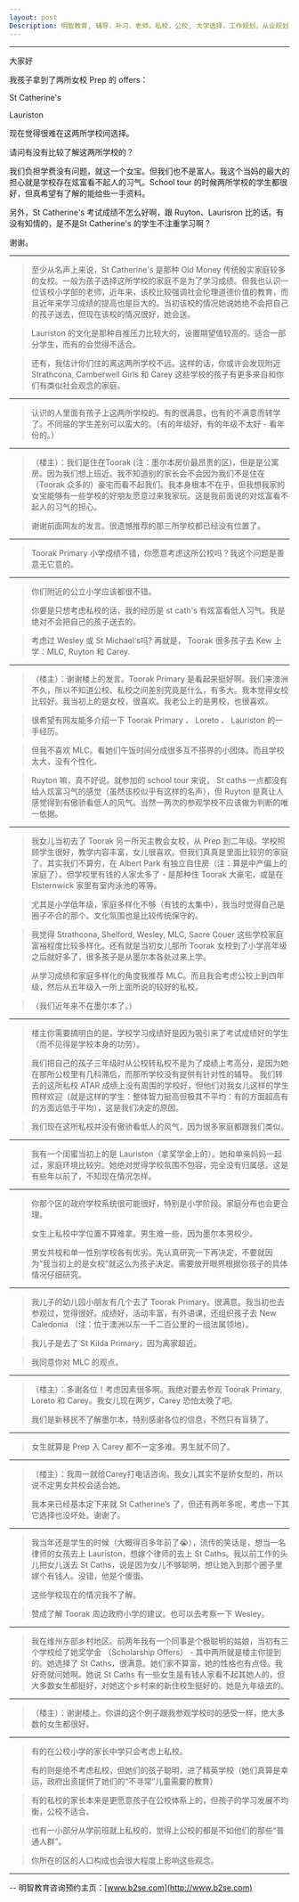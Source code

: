 ```yaml
---
layout: post
Description: 明智教育, 辅导，补习，老师，私校，公校, 大学选择，工作规划，从业规划，天才儿童是浮云，澳洲学生挫折教育，儿童空间推理，空间理解能力， Universities Selection, Career Education, Career Advisors, Guidance, Private Schools, Selective Schools, Writing tutoring, Interviews tutoring, Resume Writing, Spatial skills, Failures help gifted children
---
```


---



大家好

我孩子拿到了两所女校 Prep 的 offers：

St Catherine's

Lauriston

现在觉得很难在这两所学校间选择。

请问有没有比较了解这两所学校的？

我们负担学费没有问题，就这一个女宝。但我们也不是富人。我这个当妈的最大的担心就是学校存在炫富看不起人的习气。School tour 的时候两所学校的学生都很好，但真希望有了解的能给些一手资料。

另外，St Catherine's 考试成绩不怎么好啊，跟 Ruyton、Laurisron 比的话。有没有知情的，是不是St Catherine's 的学生不注重学习啊？

谢谢。


-------------------


>至少从名声上来说，St Catherine's 是那种 Old Money 传统殷实家庭较多的女校。一般为孩子选择这所学校的家庭不是为了学习成绩。但我也认识一位该校小学部的老师，近年来，该校比较强调社会伦理道德价值的教育，而且近年来学习成绩的提高也是巨大的。当初该校的情况她说她绝不会把自己的孩子送去，但现在该校的情况很好，她会送。

>Lauriston 的文化是那种自推压力比较大的，设置期望值较高的。适合一部分学生，而有的会觉得不适合。

>还有，我估计你们住的离这两所学校不远。这样的话，你或许会发现附近 Strathcona, Camberwell Girls 和 Carey 这些学校的孩子有更多来自和你们有类似社会观念的家庭。

--------

>认识的人里面有孩子上这两所学校的。有的很满意，也有的不满意而转学了。不同届的学生差别可以蛮大的。（有的年级好，有的年级不太好 - 看年份的。）


-----------

>（楼主）：我们是住在Toorak (注：墨尔本房价最昂贵的区)，但是是公寓房。因为我们想上班近。我不知道别的家长会不会因为我们不是住在（Toorak 众多的）豪宅而看不起我们。我本身根本不在乎，但我想我家的女宝能够有一些学校的好朋友愿意过来我家玩。这是我前面说的对炫富看不起人的习气的担心。

>谢谢前面网友的发言。很遗憾推荐的那三所学校都已经没有位置了。

-------------


>Toorak Primary 小学成绩不错，你愿意考虑这所公校吗？我这个问题是善意无它意的。

-----------


>你们附近的公立小学应该都很不错。
>
>你要是只想考虑私校的话，我的经历是 st cath's 有炫富看低人习气。我是绝对不会把自己的孩子送去的。

>考虑过 Wesley 或 St Michael‘s吗? 再就是， Toorak 很多孩子去 Kew 上学：MLC, Ruyton 和 Carey.

-------------


>（楼主）：谢谢楼上的发言。Toorak Primary 是看起来挺好啊。我们来澳洲不久，所以不知道公校、私校之间差别究竟是什么，有多大。我本觉得女校比较好。我当初上的是女校，很喜欢。我老公上的是男校，也很喜欢。

>很希望有网友能多介绍一下 Toorak Primary 、 Loreto 、 Lauriston 的一手经历。

>但我不喜欢 MLC。看她们午饭时间分成很多互不搭界的小团体。而且学校太大，没有个性化。

>Ruyton 嘛，真不好说。就参加的 school tour 来说， St caths 一点都没有给人炫富习气的感觉（虽然该校似乎有这样的名声），但 Ruyton 是真让人感觉得到有傲骄看低人的风气。当然一两次的参观学校不应该做为判断的唯一依据。

---------------

>我女儿当初去了 Toorak 另一所天主教会女校，从 Prep 到二年级。学校照顾学生很好，教学内容丰富，女儿很喜欢。但我们真真是里面比较穷的家庭了。其实我们不算穷，在 Albert Park 有独立自住房（注：算是中产偏上的家庭了）。但学校里有钱的人家太多了 - 是那种住 Toorak 大豪宅，或是在 Elsternwick 家里有室内泳池的等等。

>尤其是小学低年级，家庭多样化不够（有钱的太集中），我当时觉得自己是圈子不合的那个。文化氛围也是比较传统保守的。

>我觉得 Strathcona, Shelford, Wesley, MLC, Sacre Couer 这些学校家庭富裕程度比较多样化。还有就是当初女儿那所 Toorak 女校到了小学高年级之后就好多了，很多孩子是从墨尔本各处过来上学。

>从学习成绩和家庭多样化的角度我推荐 MLC。而且我会考虑公校上到四年级，然后从五年级入一所上面所说的较好的私校。

>（我们近年来不在墨尔本了。）

------------------



>楼主你需要搞明白的是，学校学习成绩好是因为吸引来了考试成绩好的学生（而不见得是学校本身的功劳）。
>
>我们把自己的孩子三年级时从公校转私校不是为了成绩上考高分，是因为她在那所公校里有几科滞后，而那所学校没有提供有针对性的辅导。
我们转去的这所私校 ATAR 成绩上没有周围的学校好，但他们对我女儿这样的学生照样欢迎（就是这样的学生：整体智力挺高但极其不平均：有的方面超高有的方面远低于平均），这是我们决定的原因。

>我们现在这所私校并没有傲骄看低人的风气，因为很多家庭都跟我们类似。

--------------

>我有一个闺蜜当初上的是 Lauriston（拿奖学金上的）。她和单亲妈妈一起过，家庭环境比较穷。她绝对觉得学校氛围不包容，完全没有归属感。这是有些年以前了，不知现在情况怎样。

-----------------

>你那个区的政府学校系统很可能很好，特别是小学阶段。家庭分布也会更合理。
>
>女生上私校中学位置不算难拿。男生难一些，因为墨尔本男校少。

>男女共校和单一性别学校各有优劣。先认真研究一下再决定，不要就因为“我当初上的是女校”就这么为孩子决定。需要放开眼界根据你孩子的具体情况仔细研究。

--------------


>我儿子的幼儿园小朋友有几个去了 Toorak Primary。很满意。我当初也去参观过，觉得很好。成绩好，活动丰富，有外语课，还组织孩子去 New Caledonia （注：位于澳洲以东一千二百公里的一组法属领地）。

>我儿子是去了 St Kilda Primary，因为离家超近。

>我同意你对 MLC 的观点。


-------------


>（楼主）：多谢各位！考虑因素很多啊。我绝对要去参观 Toorak Primary, Loreto 和 Carey。我女儿现在两岁，Carey 恐怕太晚了吧。
>
>我们是新移民不了解墨尔本，特别感谢各位的信息，不然只有盲猜了。

---------------

>女生就算是 Prep 入 Carey 都不一定多难。男生就不同了。

-----------------


>（楼主）：我周一就给Carey打电话咨询。我女儿其实不是娇女型的，所以说不定男女共校会适合她。
>
>我本来已经基本定下来就 St Catherine’s 了，但还有两年多呢，考虑一下其它选择也没坏处。谢谢了。

---------------

>我当年还是学生的时候（大概得百多年前了😭），流传的笑话是，想当一名律师的女孩去上 Lauriston，想嫁个律师的去上 St Caths。我以前工作的头儿把女儿送去 St Caths，说是因为女儿不够聪明，想让她入到那个圈子里嫁个有钱人。没错，他是个傻蛋。

>这些学校现在的情况我不了解。

>赞成了解 Toorak 周边政府小学的建议。也可以去考察一下 Wesley。

---------------



>我在维州东部乡村地区。前两年我有一个同事是个极聪明的姑娘，当初有三个学校给了她奖学金 （Scholarship Offers） - 其中两所就是楼主你提到的。她选择了 St Caths，很满意。她们家不算富，她的性格也有点怪。我好奇就问她啊。她说  St Caths 有一些女生是有钱人家看不起其她人的，但大多数女生都挺好，对她这个乡村来的新住校生挺好的。她是九年级去的。

------------------


>（楼主）：谢谢楼上。你讲的这个例子跟我参观学校时的感受一样，绝大多数的女生都很好。
>
------------------

>有的在公校小学的家长中学只会考虑上私校。
>
>有的则是绝不考虑私校，但她们的孩子聪明，进了精英学校（她们真算是幸运，政府出资提供了她们的“不寻常”儿童需要的教育）

>有的私校的家长本来是更愿意孩子在公校体系上的，但孩子的学习发展不均衡，公校不适合。

>也有一小部分从学前班就上私校的，觉得上公校的都是不如他们的那些“普通人群”。

>你所在的区的人口构成也会很大程度上影响这些观念。




	
--------
-- 明智教育咨询预约主页：[www.b2se.com](http://www.b2se.com)

